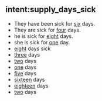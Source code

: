 ## intent:supply_days_sick
- They have been sick for [six](days_sick) days.
- They are sick for [four](days_sick) days.
- he is sick for [eight](days_sick) days.
- she is sick for [one](days_sick) day.
- [eight](days_sick) days sick
- [three](days_sick) days
- [two](days_sick) days
- [one](days_sick) days
- [five](days_sick) days
- [sixteen](days_sick) days
- [eighteen](days_sick) days
- [two](days_sick) days